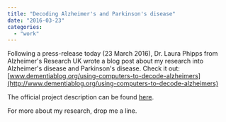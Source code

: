 ```yaml
---
title: "Decoding Alzheimer's and Parkinson's disease"
date: "2016-03-23"
categories: 
  - "work"
---
```


Following a press-release today (23 March 2016), Dr. Laura Phipps from Alzheimer's Research UK wrote a blog post about my research into Alzheimer's disease and Parkinson's disease. Check it out: [www.dementiablog.org/using-computers-to-decode-alzheimers](http://www.dementiablog.org/using-computers-to-decode-alzheimers)

The official project description can be found [here](http://www.alz.org/research/alzheimers_grants/for_researchers/overview-2016.asp?grants=2016oxtoby).

For more about my research, drop me a line.
